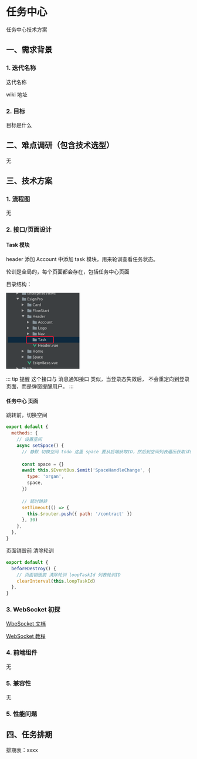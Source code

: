 # 任务中心

任务中心技术方案

## 一、需求背景

### 1. 迭代名称

迭代名称

wiki 地址

### 2. 目标

目标是什么

## 二、难点调研（包含技术选型）

无

## 三、技术方案

### 1. 流程图

无

### 2. 接口/页面设计

#### Task 模块

header 添加 Account 中添加 task 模块，用来轮训查看任务状态。

轮训是全局的，每个页面都会存在，包括任务中心页面

目录结构：

<img src="./img/WechatIMG32280.png" width="200">

::: tip 提醒
这个接口与 消息通知接口 类似，当登录态失效后，
不会重定向到登录页面，而是弹窗提醒用户。
:::

#### 任务中心 页面

跳转前，切换空间

```js
export default {
  methods: {
    // 设置空间
    async setSpace() {
      // 静默 切换空间 todo 这里 space 要从后端获取ID，然后到空间列表遍历获取详情

      const space = {}
      await this.$EventBus.$emit('SpaceHandleChange', {
        type: 'organ',
        space,
      })

      // 延时跳转
      setTimeout(() => {
        this.$router.push({ path: '/contract' })
      }, 30)
    },
  },
}
```


页面销毁前 清除轮训

```js
export default {
  beforeDestroy() {
    // 页面销毁前 清除轮训 loopTaskId 列表轮训ID
    clearInterval(this.loopTaskId)
  },
}
```

### 3. WebSocket 初探

[WbeSocket 文档](https://developer.mozilla.org/zh-CN/docs/Web/API/WebSocket)

[WebSocket 教程](https://www.ruanyifeng.com/blog/2017/05/websocket.html)

### 4. 前端组件
无

### 5. 兼容性

无

### 5. 性能问题

## 四、任务排期

排期表：xxxx
